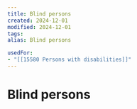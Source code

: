 ```yaml
---
title: Blind persons
created: 2024-12-01
modified: 2024-12-01
tags: 
alias: Blind persons

usedFor:
- "[[15580 Persons with disabilities]]"
---
```

# Blind persons
